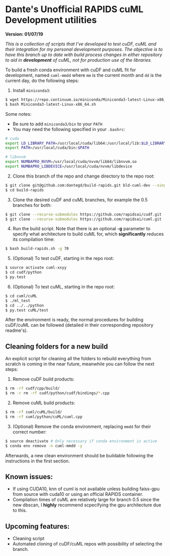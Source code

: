 # Dante's Unofficial RAPIDS cuML Development utilities
**Version: 01/07/19**

*This is a collection of scripts that I've developed to test cuDF, cuML and their integration for my personal development purposes. The objective is to have this branch up to date with build process changes in either repository to aid in **development** of cuML, not for production use of the libraries.*

To build a fresh conda environment with cuDF and cuML fit for development, named `cuml-mmdd` where `mm` is the current month and `dd` is the current day, do the following steps:

1. Install `miniconda3`:

```bash
$ wget https://repo.continuum.io/miniconda/Miniconda3-latest-Linux-x86_64.sh
$ bash Miniconda3-latest-Linux-x86_64.sh
```

Some notes:
* Be sure to add `miniconda3/bin` to your `PATH`
* You may need the following specified in your `.bashrc`:
```bash
# cuda
export LD_LIBRARY_PATH=/usr/local/cuda/lib64:/usr/local/lib:$LD_LIBRARY_PATH
export PATH=/usr/local/cuda/bin:$PATH

# libnvvm
export NUMBAPRO_NVVM=/usr/local/cuda/nvvm/lib64/libnvvm.so
export NUMBAPRO_LIBDEVICE=/usr/local/cuda/nvvm/libdevice
```

2. Clone this branch of the repo and change directory to the repo root:

```bash
$ git clone git@github.com:dantegd/build-rapids.git bld-cuml-dev --single-branch -b dev-cuml
$ cd build-rapids
```

3. Clone the desired cuDF and cuML branches, for example the 0.5 branches for both:

```bash
$ git clone --recurse-submodules https://github.com/rapidsai/cudf.git --single-branch -b branch-0.5
$ git clone --recurse-submodules https://github.com/rapidsai/cuml.git --single-branch -b branch-0.5
```

4. Run the build script. Note that there is an optional **-g** parameter to specify what architecture to build cuML for, which **significantly** reduces its compilation time:

```bash
$ bash build-rapids.sh -g 70
```

5. (Optional) To test cuDF, starting in the repo root:

```bash
$ source activate cuml-xxyy
$ cd cudf/python
$ py.test
```

6. (Optional) To test cuML, starting in the repo root:

```bash
$ cd cuml/cuML
$ ./ml_test
$ cd ../../python
$ py.test cuML/test
```

After the environment is ready, the normal procedures for building cuDF/cuML can be followed (detailed in their corresponding repository readme's).

## Cleaning folders for a new build

An explicit script for cleaning all the folders to rebuild everything from scratch is coming in the near future, meanwhile you can follow the next steps:

1. Remove cuDF build products:

```bash
$ rm -rf cudf/cpp/build/
$ rm -r rm -rf cudf/python/cudf/bindings/*.cpp
```

2. Remove cuML build products:

```bash
$ rm -rf cuml/cuML/build/
$ rm -rf cuml/python/cuML/cuml.cpp
```

3. (Optional) Remove the conda environment, replacing `mmdd` for their correct number:

```bash
$ source deactivate # Only necessary if conda environment is active
$ conda env remove -n cuml-mmdd -y
```

Afterwards, a new clean environment should be buildable following the instructions in the first section.

## Known issues:

- If using CUDA10, knn of cuml is not available unless building faiss-gpu from source with cuda10 or using an official RAPIDS container.
- Compilation times of cuML are relatively large for branch 0.5 since the new dbscan, I **highly** recommend scpecifying the gpu architecture due to this.


## Upcoming features:

- Cleaning script
- Automated cloning of cuDF/cuML repos with possibility of selecting the branch.

